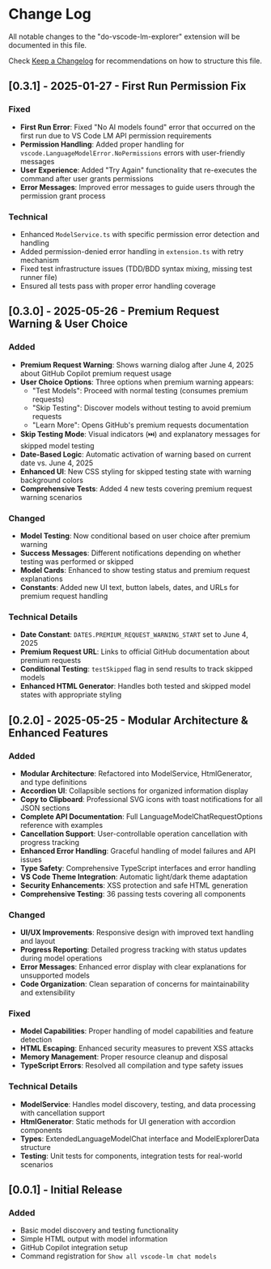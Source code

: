 # Change Log

All notable changes to the "do-vscode-lm-explorer" extension will be documented in this file.

Check [Keep a Changelog](http://keepachangelog.com/) for recommendations on how to structure this file.

## [0.3.1] - 2025-01-27 - First Run Permission Fix

### Fixed
- **First Run Error**: Fixed "No AI models found" error that occurred on the first run due to VS Code LM API permission requirements
- **Permission Handling**: Added proper handling for `vscode.LanguageModelError.NoPermissions` errors with user-friendly messages
- **User Experience**: Added "Try Again" functionality that re-executes the command after user grants permissions
- **Error Messages**: Improved error messages to guide users through the permission grant process

### Technical
- Enhanced `ModelService.ts` with specific permission error detection and handling
- Added permission-denied error handling in `extension.ts` with retry mechanism
- Fixed test infrastructure issues (TDD/BDD syntax mixing, missing test runner file)
- Ensured all tests pass with proper error handling coverage

## [0.3.0] - 2025-05-26 - Premium Request Warning & User Choice

### Added
- **Premium Request Warning**: Shows warning dialog after June 4, 2025 about GitHub Copilot premium request usage
- **User Choice Options**: Three options when premium warning appears:
  - "Test Models": Proceed with normal testing (consumes premium requests)
  - "Skip Testing": Discover models without testing to avoid premium requests
  - "Learn More": Opens GitHub's premium requests documentation
- **Skip Testing Mode**: Visual indicators (⏭️) and explanatory messages for skipped model testing
- **Date-Based Logic**: Automatic activation of warning based on current date vs. June 4, 2025
- **Enhanced UI**: New CSS styling for skipped testing state with warning background colors
- **Comprehensive Tests**: Added 4 new tests covering premium request warning scenarios

### Changed
- **Model Testing**: Now conditional based on user choice after premium warning
- **Success Messages**: Different notifications depending on whether testing was performed or skipped
- **Model Cards**: Enhanced to show testing status and premium request explanations
- **Constants**: Added new UI text, button labels, dates, and URLs for premium request handling

### Technical Details
- **Date Constant**: `DATES.PREMIUM_REQUEST_WARNING_START` set to June 4, 2025
- **Premium Request URL**: Links to official GitHub documentation about premium requests
- **Conditional Testing**: `testSkipped` flag in send results to track skipped models
- **Enhanced HTML Generator**: Handles both tested and skipped model states with appropriate styling

## [0.2.0] - 2025-05-25 - Modular Architecture & Enhanced Features

### Added
- **Modular Architecture**: Refactored into ModelService, HtmlGenerator, and type definitions
- **Accordion UI**: Collapsible sections for organized information display
- **Copy to Clipboard**: Professional SVG icons with toast notifications for all JSON sections
- **Complete API Documentation**: Full LanguageModelChatRequestOptions reference with examples
- **Cancellation Support**: User-controllable operation cancellation with progress tracking
- **Enhanced Error Handling**: Graceful handling of model failures and API issues
- **Type Safety**: Comprehensive TypeScript interfaces and error handling
- **VS Code Theme Integration**: Automatic light/dark theme adaptation
- **Security Enhancements**: XSS protection and safe HTML generation
- **Comprehensive Testing**: 36 passing tests covering all components

### Changed
- **UI/UX Improvements**: Responsive design with improved text handling and layout
- **Progress Reporting**: Detailed progress tracking with status updates during model operations
- **Error Messages**: Enhanced error display with clear explanations for unsupported models
- **Code Organization**: Clean separation of concerns for maintainability and extensibility

### Fixed
- **Model Capabilities**: Proper handling of model capabilities and feature detection
- **HTML Escaping**: Enhanced security measures to prevent XSS attacks
- **Memory Management**: Proper resource cleanup and disposal
- **TypeScript Errors**: Resolved all compilation and type safety issues

### Technical Details
- **ModelService**: Handles model discovery, testing, and data processing with cancellation support
- **HtmlGenerator**: Static methods for UI generation with accordion components
- **Types**: ExtendedLanguageModelChat interface and ModelExplorerData structure
- **Testing**: Unit tests for components, integration tests for real-world scenarios

## [0.0.1] - Initial Release

### Added
- Basic model discovery and testing functionality
- Simple HTML output with model information  
- GitHub Copilot integration setup
- Command registration for `Show all vscode-lm chat models`